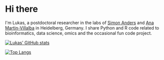 
<!-- README.md is generated from README.Rmd. Please edit that file -->

# Hi there

I'm Lukas, a postdoctoral researcher in the labs of [Simon Anders](https://www.zmbh.uni-heidelberg.de/Anders/default.shtml) and [Ana Martin-Villalba](https://martin-villalba-lab.github.io/) in Heidelberg, Germany. I share Python and R code related to bioinformatics, data science, omics and the occasional fun code project.

[![Lukas' GitHub stats](https://github-readme-stats.vercel.app/api?username=LKremer&theme=vision-friendly-dark&count_private=true&show_icons=true)](https://github.com/anuraghazra/github-readme-stats)

[![Top Langs](https://github-readme-stats.vercel.app/api/top-langs/?username=LKremer&hide=javascript,html,ruby&theme=vision-friendly-dark)](https://github.com/anuraghazra/github-readme-stats)
